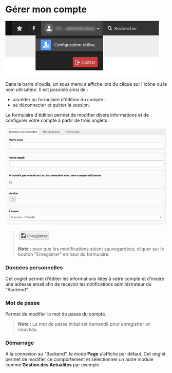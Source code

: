 # Gérer mon compte

![](/assets/admin_TYPO3_account.png)

Dans la barre d'outils, un sous menu s'affiche lors du clique sur l'icône ou le nom utilisateur. Il est possible ainsi de :

* accéder au formulaire d'édition du compte ;
* se déconnecter et quitter la session.

Le formulaire d'édition permet de modifier divers informations et de configurer votre compte à partir de trois onglets :

![](/assets/admin_TYPO3_edit_account.png)

> ![](/assets/save.png)
>
> **Note :** pour que les modifications soient sauvegardées, cliquer sur le bouton "Enregistrer" en haut du formulaire.

### Données personnelles

Cet onglet permet d'éditer les informations liées à votre compte et d'inséré une adresse email afin de recevoir les notifications administrateur du "Backend".

### Mot de passe

Permet de modifier le mot de passe du compte.

> **Note :** Le mot de passe initial est demandé pour enregistrer un nouveau.

### Démarrage

A la connexion au "Backend", le mode **Page** s'affiche par défaut. Cet onglet permet de modifier ce comportement et sélectionner un autre module comme **Gestion des Actualités** par exemple.

